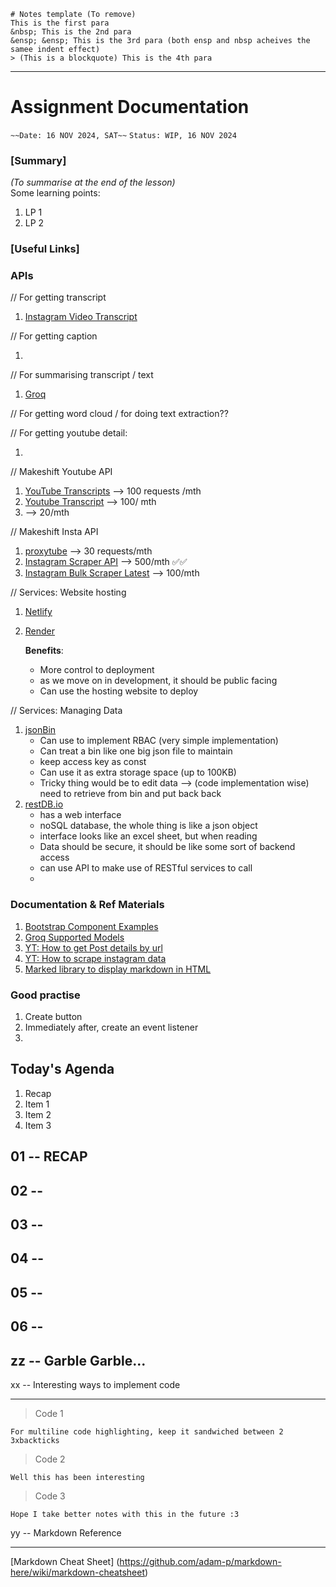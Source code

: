 ```
# Notes template (To remove)
This is the first para
&nbsp; This is the 2nd para
&ensp; &ensp; This is the 3rd para (both ensp and nbsp acheives the samee indent effect)
> (This is a blockquote) This is the 4th para
```

---

# Assignment Documentation

`~~Date: 16 NOV 2024, SAT~~`
`Status: WIP, 16 NOV 2024`

### [Summary]

_(To summarise at the end of the lesson)_  
Some learning points:

1. LP 1
2. LP 2

### [Useful Links]

### APIs

// For getting transcript

1. [Instagram Video Transcript](https://rapidapi.com/info-kAsZdTpxN/api/instagram-video-transcript/playground/apiendpoint_eeb64b16-9385-4955-86cb-a2c47c1ae23d)

// For getting caption

1.

// For summarising transcript / text

1. [Groq](https://console.groq.com/docs/overview)

// For getting word cloud / for doing text extraction??
[]()

// For getting youtube detail:

1.

// Makeshift Youtube API

1. [YouTube Transcripts](https://rapidapi.com/rafalzawadzki/api/youtube-transcripts/pricing) --> 100 requests /mth
2. [Youtube Transcript](https://rapidapi.com/solid-api-solid-api-default/api/youtube-transcript3/pricing) --> 100/ mth
3. [](https://rapidapi.com/benrhzala90/api/youtube-transcriptor/pricing) --> 20/mth

// Makeshift Insta API

1. [proxytube](https://rapidapi.com/forcequit/api/proxytube) --> 30 requests/mth
2. [Instagram Scraper API](https://rapidapi.com/social-api1-instagram/api/instagram-scraper-api2) --> 500/mth ✅✅
3. [Instagram Bulk Scraper Latest](https://rapidapi.com/mrngstar/api/instagram-bulk-scraper-latest/playground/apiendpoint_26d5e416-abc2-4144-936d-f965c6f4f779) --> 100/mth

// Services: Website hosting

1. [Netlify](https://www.netlify.com)
2. [Render](https://render.com)

    **Benefits**:

    - More control to deployment
    - as we move on in development, it should be public facing
    - Can use the hosting website to deploy

// Services: Managing Data

1. [jsonBin](https://jsonbin.io)
    - Can use to implement RBAC (very simple implementation)
    - Can treat a bin like one big json file to maintain
    - keep access key as const
    - Can use it as extra storage space (up to 100KB)
    - Tricky thing would be to edit data --> (code implementation wise) need to retrieve from bin and put back back
2. [restDB.io](https://restdb.io)
    - has a web interface
    - noSQL database, the whole thing is like a json object
    - interface looks like an excel sheet, but when reading
    - Data should be secure, it should be like some sort of backend access
    - can use API to make use of RESTful services to call
    -

### Documentation & Ref Materials

1. [Bootstrap Component Examples](https://getbootstrap.com/docs/5.3/examples/)
2. [Groq Supported Models](https://console.groq.com/docs/models)
3. [YT: How to get Post details by url](https://youtu.be/L_JFOCyJOVU?si=I2WhikH5HJCH51e8)
4. [YT: How to scrape instagram data](https://youtu.be/hz9tSv3CP6k?si=V_6vFGtS3Z973ONa)
5. [Marked library to display markdown in HTML](https://marked.js.org)

### Good practise

1. Create button
2. Immediately after, create an event listener
3.

## Today's Agenda

1. Recap
2. Item 1
3. Item 2
4. Item 3

## 01 -- RECAP

## 02 --

## 03 --

## 04 --

## 05 --

## 06 --

## zz -- Garble Garble...

xx -- Interesting ways to implement code

---

> Code 1

```
For multiline code highlighting, keep it sandwiched between 2 3xbackticks
```

> Code 2

```
Well this has been interesting
```

> Code 3

```
Hope I take better notes with this in the future :3
```

yy -- Markdown Reference

---

[Markdown Cheat Sheet] (https://github.com/adam-p/markdown-here/wiki/markdown-cheatsheet)

